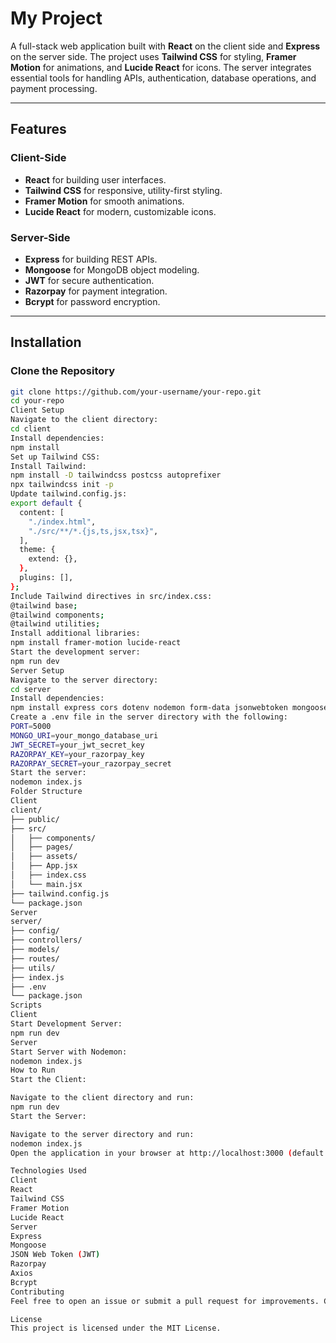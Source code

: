 # My Project

A full-stack web application built with **React** on the client side and **Express** on the server side. The project uses **Tailwind CSS** for styling, **Framer Motion** for animations, and **Lucide React** for icons. The server integrates essential tools for handling APIs, authentication, database operations, and payment processing.

---

## Features

### Client-Side
- **React** for building user interfaces.
- **Tailwind CSS** for responsive, utility-first styling.
- **Framer Motion** for smooth animations.
- **Lucide React** for modern, customizable icons.

### Server-Side
- **Express** for building REST APIs.
- **Mongoose** for MongoDB object modeling.
- **JWT** for secure authentication.
- **Razorpay** for payment integration.
- **Bcrypt** for password encryption.

---

## Installation

### Clone the Repository
```bash
git clone https://github.com/your-username/your-repo.git
cd your-repo
Client Setup
Navigate to the client directory:
cd client
Install dependencies:
npm install
Set up Tailwind CSS:
Install Tailwind:
npm install -D tailwindcss postcss autoprefixer
npx tailwindcss init -p
Update tailwind.config.js:
export default {
  content: [
    "./index.html",
    "./src/**/*.{js,ts,jsx,tsx}",
  ],
  theme: {
    extend: {},
  },
  plugins: [],
};
Include Tailwind directives in src/index.css:
@tailwind base;
@tailwind components;
@tailwind utilities;
Install additional libraries:
npm install framer-motion lucide-react
Start the development server:
npm run dev
Server Setup
Navigate to the server directory:
cd server
Install dependencies:
npm install express cors dotenv nodemon form-data jsonwebtoken mongoose axios bcrypt razorpay
Create a .env file in the server directory with the following:
PORT=5000
MONGO_URI=your_mongo_database_uri
JWT_SECRET=your_jwt_secret_key
RAZORPAY_KEY=your_razorpay_key
RAZORPAY_SECRET=your_razorpay_secret
Start the server:
nodemon index.js
Folder Structure
Client
client/
├── public/
├── src/
│   ├── components/
│   ├── pages/
│   ├── assets/
│   ├── App.jsx
│   ├── index.css
│   └── main.jsx
├── tailwind.config.js
└── package.json
Server
server/
├── config/
├── controllers/
├── models/
├── routes/
├── utils/
├── index.js
├── .env
└── package.json
Scripts
Client
Start Development Server:
npm run dev
Server
Start Server with Nodemon:
nodemon index.js
How to Run
Start the Client:

Navigate to the client directory and run:
npm run dev
Start the Server:

Navigate to the server directory and run:
nodemon index.js
Open the application in your browser at http://localhost:3000 (default port for Vite).

Technologies Used
Client
React
Tailwind CSS
Framer Motion
Lucide React
Server
Express
Mongoose
JSON Web Token (JWT)
Razorpay
Axios
Bcrypt
Contributing
Feel free to open an issue or submit a pull request for improvements. Contributions are always welcome!

License
This project is licensed under the MIT License.

